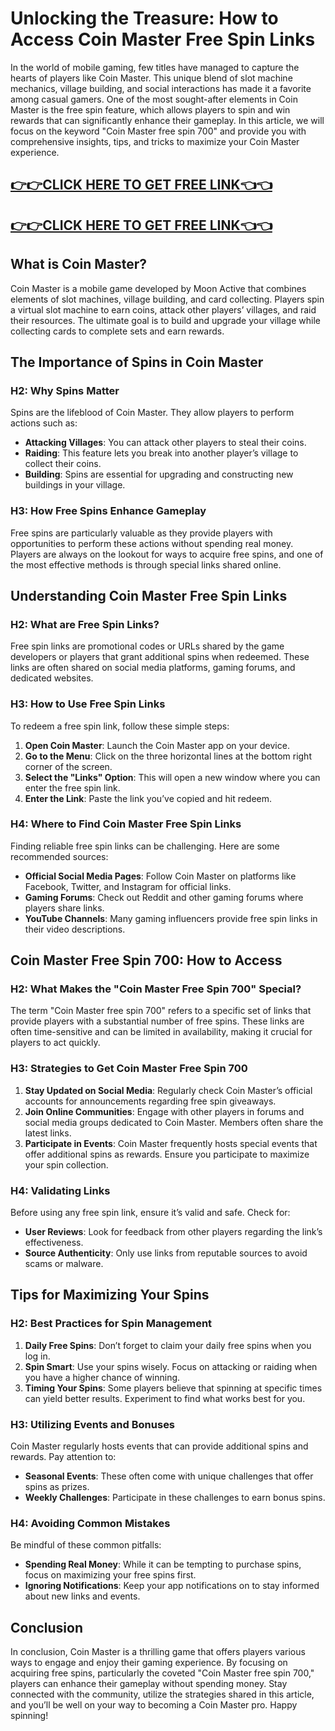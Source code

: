 # Unlocking the Treasure: How to Access Coin Master Free Spin Links

In the world of mobile gaming, few titles have managed to capture the hearts of players like Coin Master. This unique blend of slot machine mechanics, village building, and social interactions has made it a favorite among casual gamers. One of the most sought-after elements in Coin Master is the free spin feature, which allows players to spin and win rewards that can significantly enhance their gameplay. In this article, we will focus on the keyword "Coin Master free spin 700" and provide you with comprehensive insights, tips, and tricks to maximize your Coin Master experience.

[👉👉CLICK HERE TO GET FREE LINK👈👈](https://todaylink.site/CoinsLink/)
--
[👉👉CLICK HERE TO GET FREE LINK👈👈](https://todaylink.site/CoinsLink/)
--


## What is Coin Master?

Coin Master is a mobile game developed by Moon Active that combines elements of slot machines, village building, and card collecting. Players spin a virtual slot machine to earn coins, attack other players’ villages, and raid their resources. The ultimate goal is to build and upgrade your village while collecting cards to complete sets and earn rewards.

## The Importance of Spins in Coin Master

### H2: Why Spins Matter

Spins are the lifeblood of Coin Master. They allow players to perform actions such as:

- **Attacking Villages**: You can attack other players to steal their coins.
- **Raiding**: This feature lets you break into another player’s village to collect their coins.
- **Building**: Spins are essential for upgrading and constructing new buildings in your village.

### H3: How Free Spins Enhance Gameplay

Free spins are particularly valuable as they provide players with opportunities to perform these actions without spending real money. Players are always on the lookout for ways to acquire free spins, and one of the most effective methods is through special links shared online.

## Understanding Coin Master Free Spin Links

### H2: What are Free Spin Links?

Free spin links are promotional codes or URLs shared by the game developers or players that grant additional spins when redeemed. These links are often shared on social media platforms, gaming forums, and dedicated websites.

### H3: How to Use Free Spin Links

To redeem a free spin link, follow these simple steps:

1. **Open Coin Master**: Launch the Coin Master app on your device.
2. **Go to the Menu**: Click on the three horizontal lines at the bottom right corner of the screen.
3. **Select the "Links" Option**: This will open a new window where you can enter the free spin link.
4. **Enter the Link**: Paste the link you’ve copied and hit redeem.

### H4: Where to Find Coin Master Free Spin Links

Finding reliable free spin links can be challenging. Here are some recommended sources:

- **Official Social Media Pages**: Follow Coin Master on platforms like Facebook, Twitter, and Instagram for official links.
- **Gaming Forums**: Check out Reddit and other gaming forums where players share links.
- **YouTube Channels**: Many gaming influencers provide free spin links in their video descriptions.

## Coin Master Free Spin 700: How to Access

### H2: What Makes the "Coin Master Free Spin 700" Special?

The term "Coin Master free spin 700" refers to a specific set of links that provide players with a substantial number of free spins. These links are often time-sensitive and can be limited in availability, making it crucial for players to act quickly.

### H3: Strategies to Get Coin Master Free Spin 700

1. **Stay Updated on Social Media**: Regularly check Coin Master’s official accounts for announcements regarding free spin giveaways.
2. **Join Online Communities**: Engage with other players in forums and social media groups dedicated to Coin Master. Members often share the latest links.
3. **Participate in Events**: Coin Master frequently hosts special events that offer additional spins as rewards. Ensure you participate to maximize your spin collection.

### H4: Validating Links

Before using any free spin link, ensure it’s valid and safe. Check for:

- **User Reviews**: Look for feedback from other players regarding the link’s effectiveness.
- **Source Authenticity**: Only use links from reputable sources to avoid scams or malware.

## Tips for Maximizing Your Spins

### H2: Best Practices for Spin Management

1. **Daily Free Spins**: Don’t forget to claim your daily free spins when you log in.
2. **Spin Smart**: Use your spins wisely. Focus on attacking or raiding when you have a higher chance of winning.
3. **Timing Your Spins**: Some players believe that spinning at specific times can yield better results. Experiment to find what works best for you.

### H3: Utilizing Events and Bonuses

Coin Master regularly hosts events that can provide additional spins and rewards. Pay attention to:

- **Seasonal Events**: These often come with unique challenges that offer spins as prizes.
- **Weekly Challenges**: Participate in these challenges to earn bonus spins.

### H4: Avoiding Common Mistakes

Be mindful of these common pitfalls:

- **Spending Real Money**: While it can be tempting to purchase spins, focus on maximizing your free spins first.
- **Ignoring Notifications**: Keep your app notifications on to stay informed about new links and events.

## Conclusion

In conclusion, Coin Master is a thrilling game that offers players various ways to engage and enjoy their gaming experience. By focusing on acquiring free spins, particularly the coveted "Coin Master free spin 700," players can enhance their gameplay without spending money. Stay connected with the community, utilize the strategies shared in this article, and you’ll be well on your way to becoming a Coin Master pro. Happy spinning!

